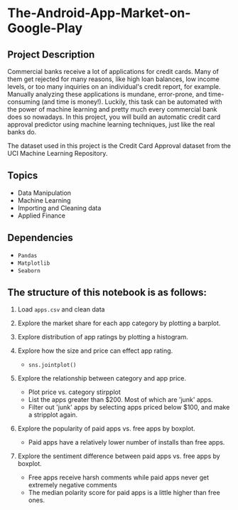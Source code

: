 # The-Android-App-Market-on-Google-Play

## Project Description

Commercial banks receive a lot of applications for credit cards. Many of them get rejected for many reasons, like high loan balances, low income levels, or too many inquiries on an individual's credit report, for example. Manually analyzing these applications is mundane, error-prone, and time-consuming (and time is money!). Luckily, this task can be automated with the power of machine learning and pretty much every commercial bank does so nowadays. In this project, you will build an automatic credit card approval predictor using machine learning techniques, just like the real banks do.

The dataset used in this project is the Credit Card Approval dataset from the UCI Machine Learning Repository.

## Topics

- Data Manipulation
- Machine Learning
- Importing and Cleaning data
- Applied Finance

## Dependencies 

- `Pandas`
- `Matplotlib`
- `Seaborn`

## The structure of this notebook is as follows: 

1. Load `apps.csv` and clean data
2. Explore the market share for each app category by plotting a barplot.
3. Explore distribution of app ratings by plotting a histogram.
4. Explore how the size and price can effect app rating.
   - `sns.jointplot()`

5. Explore the relationship between category and app price.
   - Plot price vs. category stirpplot
   - List the apps greater than $200. Most of which are  'junk' apps.
   - Filter out 'junk' apps by selecting apps priced below $100, and make a stripplot again.
6. Explore the popularity of paid apps vs. free apps by boxplot.
   - Paid apps have a relatively lower number of installs than free apps.
7. Explore the sentiment difference between paid apps vs. free apps by boxplot.
   - Free apps receive harsh comments while paid apps never get extremely negative comments
   - The median polarity score for paid apps is a little higher than free ones.

